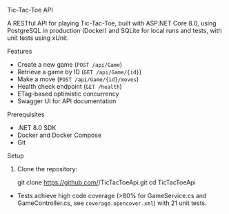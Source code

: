 Tic-Tac-Toe API

A RESTful API for playing Tic-Tac-Toe, built with ASP.NET Core 8.0, using PostgreSQL in production (Docker) and SQLite for local runs and tests, with unit tests using xUnit.

Features
- Create a new game (`POST /api/Game`)
- Retrieve a game by ID (`GET /api/Game/{id}`)
- Make a move (`POST /api/Game/{id}/moves`)
- Health check endpoint (`GET /health`)
- ETag-based optimistic concurrency
- Swagger UI for API documentation

Prerequisites
- .NET 8.0 SDK
- Docker and Docker Compose
- Git

Setup
1. Clone the repository:
  
   git clone https://github.com/<muhsin23>/TicTacToeApi.git
   cd TicTacToeApi

- Tests achieve high code coverage (>80% for GameService.cs and GameController.cs, see `coverage.opencover.xml`) with 21 unit tests.
